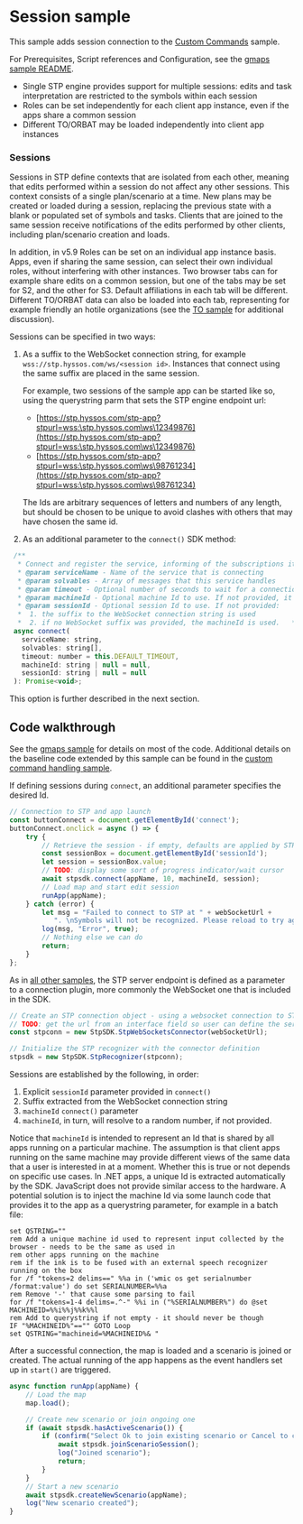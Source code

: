 # Session sample

This sample adds session connection to the  [Custom Commands](../commands) sample.

For Prerequisites, Script references and Configuration, see the [gmaps sample README](../gmaps/README.md).

* Single STP engine provides support for multiple sessions: edits and task interpretation are restricted 
to the symbols within each session
* Roles can be set independently for each client app instance, even if the apps share a common session
* Different TO/ORBAT may be loaded independently into client app instances
 
### Sessions 

Sessions in STP define contexts that are isolated from each other, meaning that edits performed within a 
session do not affect any other sessions. This context consists of a single plan/scenario at a time. 
New plans may be created or loaded during a session, replacing the previous state with a blank or populated 
set of symbols and tasks. Clients that are joined to the same session receive notifications of the edits 
performed by other clients, including plan/scenario creation and loads.
 
In addition, in v5.9 Roles can be set on an individual app instance basis. Apps, even if sharing the same 
session, can select their own individual roles, without interfering with other instances. Two browser tabs 
can for example share edits on a common session, but one of the tabs may be set for S2, and the other for S3. 
Default affiliations in each tab will be different.
Different TO/ORBAT data can also be loaded into each tab, representing for example friendly an hotile
organizations (see the [TO sample](../to/README.md) for additional discussion). 

Sessions can be specified in two ways:
 
1. As a suffix to the WebSocket connection string, for example `wss://stp.hyssos.com/ws/<session id>`. 
Instances that connect using the same suffix are placed in the same session.
 
	For example, two sessions of the sample app can be started like so, using the querystring parm that sets the 
	STP engine endpoint url:
	* [https://stp.hyssos.com/stp-app?stpurl=wss:\stp.hyssos.com\ws\12349876](https://stp.hyssos.com/stp-app?stpurl=wss:\stp.hyssos.com\ws\12349876)
	* [https://stp.hyssos.com/stp-app?stpurl=wss:\stp.hyssos.com\ws\98761234](https://stp.hyssos.com/stp-app?stpurl=wss:\stp.hyssos.com\ws\98761234)
 
	The Ids are arbitrary sequences of letters and numbers of any length, but should be chosen to be unique to 
avoid clashes with others that may have chosen the same id.
 
1. As an additional parameter to the `connect()` SDK method:

 ```javascript
  /**
   * Connect and register the service, informing of the subscriptions it handles / consumes
   * @param serviceName - Name of the service that is connecting
   * @param solvables - Array of messages that this service handles
   * @param timeout - Optional number of seconds to wait for a connection before failing
   * @param machineId - Optional machine Id to use. If not provided, it is set to some unique Id.
   * @param sessionId - Optional session Id to use. If not provided:
   *  1. the suffix to the WebSocket connection string is used
   *  2. if no WebSocket suffix was provided, the machineId is used.   */
  async connect(
    serviceName: string,
    solvables: string[],
    timeout: number = this.DEFAULT_TIMEOUT,
    machineId: string | null = null,
    sessionId: string | null = null
  ): Promise<void>;
 ```

This option is further described in the next section.
 
## Code walkthrough

See the [gmaps sample](../gmaps) for details on most of the code. 
Additional details on the baseline code extended by this sample can be found in the [custom command handling sample](../commands/README.md).

If defining sessions during `connect`, an additional parameter specifies the desired Id.

```javascript
// Connection to STP and app launch
const buttonConnect = document.getElementById('connect');
buttonConnect.onclick = async () => {
    try {
        // Retrieve the session - if empty, defaults are applied by STP - 
        const sessionBox = document.getElementById('sessionId');
        let session = sessionBox.value;
        // TODO: display some sort of progress indicator/wait cursor
        await stpsdk.connect(appName, 10, machineId, session);
        // Load map and start edit session
        runApp(appName);
    } catch (error) {
        let msg = "Failed to connect to STP at " + webSocketUrl + 
           ". \nSymbols will not be recognized. Please reload to try again";
        log(msg, "Error", true);
        // Nothing else we can do
        return;
    }
};
```

As in [all other samples](../README.md), the STP server endpoint is defined as a parameter to a
connection plugin, more commonly the WebSocket one that is included in the SDK.

```javascript
// Create an STP connection object - using a websocket connection to STP's native pub/sub system
// TODO: get the url from an interface field so user can define the server as well as the session
const stpconn = new StpSDK.StpWebSocketsConnector(webSocketUrl);

// Initialize the STP recognizer with the connector definition
stpsdk = new StpSDK.StpRecognizer(stpconn);
```

Sessions are established by the following, in order:
 
1. Explicit `sessionId` parameter provided in `connect()`
2. Suffix extracted from the WebSocket connection string
3. `machineId` `connect()` parameter
4. `machineId`, in turn, will resolve to a random number, if not provided.
 
Notice that `machineId` is intended to represent an Id that is shared by all apps running on a particular machine. 
The assumption is that client apps running on the same machine may provide different views of the same data that a
user is interested in at a moment. Whether this is true or not depends on specific use cases.  In .NET apps, a 
unique Id is extracted automatically by the SDK. JavaScript does not provide similar access to the hardware. 
A potential solution is to inject the machine Id via some launch code that provides it to the app as a querystring 
parameter, for example in a batch file:

```
set QSTRING=""
rem Add a unique machine id used to represent input collected by the browser - needs to be the same as used in 
rem other apps running on the machine
rem if the ink is to be fused with an external speech recognizer running on the box
for /f "tokens=2 delims==" %%a in ('wmic os get serialnumber /format:value') do set SERIALNUMBER=%%a
rem Remove '-' that cause some parsing to fail
for /f "tokens=1-4 delims=.^-" %%i in ("%SERIALNUMBER%") do @set  MACHINEID=%%i%%j%%k%%l
rem Add to querystring if not empty - it should never be though
IF "%MACHINEID%"=="" GOTO Loop
set QSTRING="machineid=%MACHINEID%& "
```

After a successful connection, the map is loaded and a scenario is joined or created.
The actual running of the app happens as the event handlers set up in `start()`
are triggered.

```javascript
async function runApp(appName) {
    // Load the map
    map.load();

    // Create new scenario or join ongoing one
    if (await stpsdk.hasActiveScenario()) {
        if (confirm("Select Ok to join existing scenario or Cancel to create a new one")) {
            await stpsdk.joinScenarioSession();
            log("Joined scenario");
            return;
        }
    }
    // Start a new scenario
    await stpsdk.createNewScenario(appName);
    log("New scenario created");
}
```